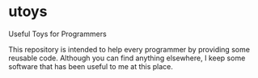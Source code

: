 # utoys
Useful Toys for Programmers

This repository is intended to help every programmer by providing some reusable code. Although you can find anything elsewhere, I keep some software that has been useful to me at this place.
